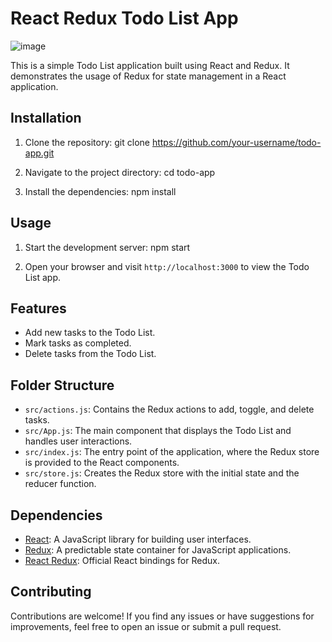 # React Redux Todo List App

![image](https://github.com/kian-peedyaj/todo-app/assets/73398056/ea509c8d-8465-4dcf-b8d1-2a4fcd866470)

This is a simple Todo List application built using React and Redux. It demonstrates the usage of Redux for state management in a React application.

## Installation

1. Clone the repository:
git clone https://github.com/your-username/todo-app.git


2. Navigate to the project directory:
cd todo-app


3. Install the dependencies:
npm install


## Usage

1. Start the development server:
npm start


2. Open your browser and visit `http://localhost:3000` to view the Todo List app.

## Features

- Add new tasks to the Todo List.
- Mark tasks as completed.
- Delete tasks from the Todo List.

## Folder Structure

- `src/actions.js`: Contains the Redux actions to add, toggle, and delete tasks.
- `src/App.js`: The main component that displays the Todo List and handles user interactions.
- `src/index.js`: The entry point of the application, where the Redux store is provided to the React components.
- `src/store.js`: Creates the Redux store with the initial state and the reducer function.

## Dependencies

- [React](https://reactjs.org/): A JavaScript library for building user interfaces.
- [Redux](https://redux.js.org/): A predictable state container for JavaScript applications.
- [React Redux](https://react-redux.js.org/): Official React bindings for Redux.

## Contributing

Contributions are welcome! If you find any issues or have suggestions for improvements, feel free to open an issue or submit a pull request.
